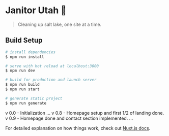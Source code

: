 # Janitor Utah 🤯

> Cleaning up salt lake, one site at a time.

## Build Setup

``` bash
# install dependencies
$ npm run install

# serve with hot reload at localhost:3000
$ npm run dev

# build for production and launch server
$ npm run build
$ npm run start

# generate static project
$ npm run generate
```

v 0.0 - Initialization
...
v 0.8 - Homepage setup and first 1/2 of landing done.
v 0.9 - Homepage done and contact section implemented.
...

For detailed explanation on how things work, check out [Nuxt.js docs](https://nuxtjs.org).

